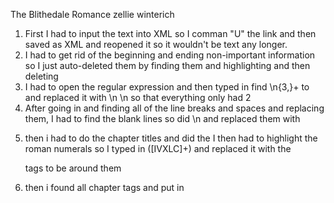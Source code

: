 The Blithedale Romance
zellie winterich

1. First I had to input the text into XML so I comman "U" the link and then saved as XML and reopened it so it wouldn't be text any longer.
2. I had to get rid of the beginning and ending non-important information so I just auto-deleted them by finding them and highlighting and then deleting 
3. I had to open the regular expression and then typed in find \n{3,}+ to and replaced it with \n \n so that everything only had 2
4. After going in and finding all of the line breaks and spaces and replacing them, I had to find the blank lines so did \n and replaced them with </p><p>
5. then i had to do the chapter titles and did the I then had to highlight the roman numerals so I typed in ([IVXLC]+) and replaced it with the </p><p> tags to be around them
6. then i found all chapter tags and put in <title> tags around them too
7. then i had to focus on the quotations and, as the syllabus states, i had to turn on dot-all mode to make sure i was capturing each quotation accurately and putting in "+?" in order to find quotations
8. after finding each quote i put <quote> tags around each 
9. then all i had to do was cleanup the document so i manually put in <author> and <book> start and end tags 
10. finally i put wrapped <title> tags in the toc and i got rid of the paragraph tags in the table of contents and replaced it with <toc> start and end tags 